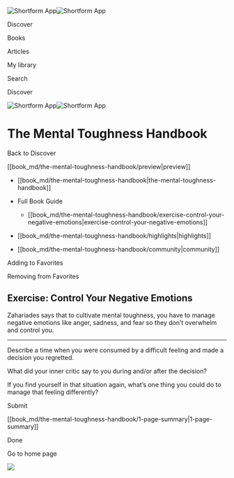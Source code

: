 ![Shortform App](/img/logo.36a2399e.svg)![Shortform App](/img/logo-dark.70c1b072.svg)

Discover

Books

Articles

My library

Search

Discover

![Shortform App](/img/logo.36a2399e.svg)![Shortform App](/img/logo-dark.70c1b072.svg)

# The Mental Toughness Handbook

Back to Discover

[[book_md/the-mental-toughness-handbook/preview|preview]]

  * [[book_md/the-mental-toughness-handbook|the-mental-toughness-handbook]]
  * Full Book Guide

    * [[book_md/the-mental-toughness-handbook/exercise-control-your-negative-emotions|exercise-control-your-negative-emotions]]
  * [[book_md/the-mental-toughness-handbook/highlights|highlights]]
  * [[book_md/the-mental-toughness-handbook/community|community]]



Adding to Favorites 

Removing from Favorites 

## Exercise: Control Your Negative Emotions

Zahariades says that to cultivate mental toughness, you have to manage negative emotions like anger, sadness, and fear so they don’t overwhelm and control you.

* * *

Describe a time when you were consumed by a difficult feeling and made a decision you regretted.

What did your inner critic say to you during and/or after the decision?

If you find yourself in that situation again, what’s one thing you could do to manage that feeling differently?

Submit 

[[book_md/the-mental-toughness-handbook/1-page-summary|1-page-summary]]

Done

Go to home page 

![](https://bat.bing.com/action/0?ti=56018282&Ver=2&mid=59061f92-785f-4e08-b68c-2e7c9e93f935&sid=1711133063fa11eebdec89a8b8ae3bbc&vid=171147a063fa11eea7440fcfeb230d96&vids=0&msclkid=N&pi=0&lg=en-US&sw=800&sh=600&sc=24&nwd=1&tl=Shortform%20%7C%20Book&p=https%3A%2F%2Fwww.shortform.com%2Fapp%2Fbook%2Fthe-mental-toughness-handbook%2Fexercise-control-your-negative-emotions&r=&lt=364&evt=pageLoad&sv=1&rn=758135)
